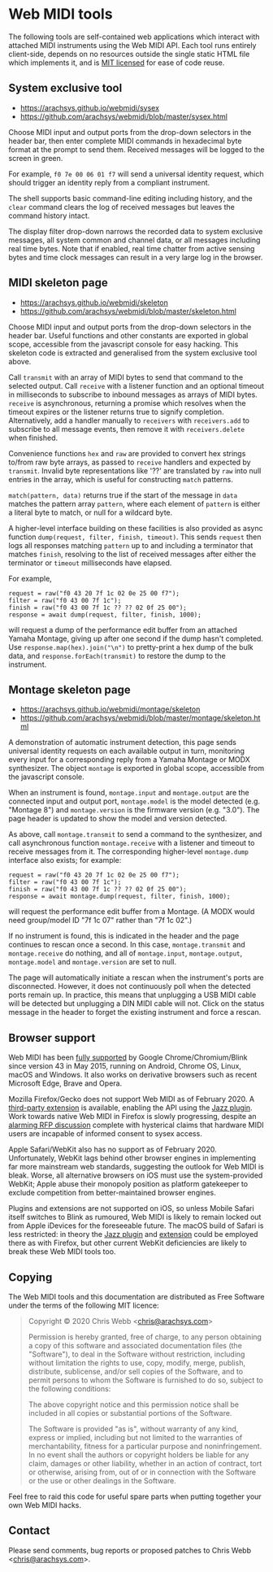 # Web MIDI tools

The following tools are self-contained web applications which interact with
attached MIDI instruments using the Web MIDI API. Each tool runs entirely
client-side, depends on no resources outside the single static HTML file
which implements it, and is [MIT licensed](#copying) for ease of code reuse.


## System exclusive tool

- <https://arachsys.github.io/webmidi/sysex>
- <https://github.com/arachsys/webmidi/blob/master/sysex.html>

Choose MIDI input and output ports from the drop-down selectors in the
header bar, then enter complete MIDI commands in hexadecimal byte format at
the prompt to send them. Received messages will be logged to the screen in
green.

For example, `f0 7e 00 06 01 f7` will send a universal identity request,
which should trigger an identity reply from a compliant instrument.

The shell supports basic command-line editing including history, and the
`clear` command clears the log of received messages but leaves the command
history intact.

The display filter drop-down narrows the recorded data to system exclusive
messages, all system common and channel data, or all messages including real
time bytes. Note that if enabled, real time chatter from active sensing
bytes and time clock messages can result in a very large log in the browser.


## MIDI skeleton page

- <https://arachsys.github.io/webmidi/skeleton>
- <https://github.com/arachsys/webmidi/blob/master/skeleton.html>

Choose MIDI input and output ports from the drop-down selectors in the
header bar. Useful functions and other constants are exported in global
scope, accessible from the javascript console for easy hacking. This
skeleton code is extracted and generalised from the system exclusive tool
above.

Call `transmit` with an array of MIDI bytes to send that command to the
selected output. Call `receive` with a listener function and an optional
timeout in milliseconds to subscribe to inbound messages as arrays of MIDI
bytes. `receive` is asynchronous, returning a promise which resolves when
the timeout expires or the listener returns true to signify completion.
Alternatively, add a handler manually to `receivers` with `receivers.add` to
subscribe to all message events, then remove it with `receivers.delete` when
finished.

Convenience functions `hex` and `raw` are provided to convert hex strings
to/from raw byte arrays, as passed to `receive` handlers and expected by
`transmit`. Invalid byte representations like '??' are translated by `raw`
into null entries in the array, which is useful for constructing `match`
patterns.

`match(pattern, data)` returns true if the start of the message in `data`
matches the pattern array `pattern`, where each element of `pattern` is
either a literal byte to match, or null for a wildcard byte.

A higher-level interface building on these facilities is also provided as
async function `dump(request, filter, finish, timeout)`. This sends
`request` then logs all responses matching `pattern` up to and including a
terminator that matches `finish`, resolving to the list of received messages
after either the terminator or `timeout` milliseconds have elapsed.

For example,

    request = raw("f0 43 20 7f 1c 02 0e 25 00 f7");
    filter = raw("f0 43 00 7f 1c");
    finish = raw("f0 43 00 7f 1c ?? ?? 02 0f 25 00");
    response = await dump(request, filter, finish, 1000);

will request a dump of the performance edit buffer from an attached Yamaha
Montage, giving up after one second if the dump hasn't completed. Use
`response.map(hex).join("\n")` to pretty-print a hex dump of the bulk data,
and `response.forEach(transmit)` to restore the dump to the instrument.


## Montage skeleton page

- <https://arachsys.github.io/webmidi/montage/skeleton>
- <https://github.com/arachsys/webmidi/blob/master/montage/skeleton.html>

A demonstration of automatic instrument detection, this page sends universal
identity requests on each available output in turn, monitoring every input
for a corresponding reply from a Yamaha Montage or MODX synthesizer. The
object `montage` is exported in global scope, accessible from the javascript
console.

When an instrument is found, `montage.input` and `montage.output` are the
connected input and output port, `montage.model` is the model detected (e.g.
"Montage 8") and `montage.version` is the firmware version (e.g. "3.0"). The
page header is updated to show the model and version detected.

As above, call `montage.transmit` to send a command to the synthesizer, and
call asynchronous function `montage.receive` with a listener and timeout to
receive messages from it. The corresponding higher-level `montage.dump`
interface also exists; for example:

    request = raw("f0 43 20 7f 1c 02 0e 25 00 f7");
    filter = raw("f0 43 00 7f 1c");
    finish = raw("f0 43 00 7f 1c ?? ?? 02 0f 25 00");
    response = await montage.dump(request, filter, finish, 1000);

will request the performance edit buffer from a Montage. (A MODX would need
group/model ID "7f 1c 07" rather than "7f 1c 02".)

If no instrument is found, this is indicated in the header and the page
continues to rescan once a second. In this case, `montage.transmit` and
`montage.receive` do nothing, and all of `montage.input`, `montage.output`,
`montage.model` and `montage.version` are set to null.

The page will automatically initiate a rescan when the instrument's ports
are disconnected. However, it does not continuously poll when the detected
ports remain up. In practice, this means that unplugging a USB MIDI cable
will be detected but unplugging a DIN MIDI cable will not. Click on the
status message in the header to forget the existing instrument and force a
rescan.


## Browser support

Web MIDI has been [fully supported][1] by Google Chrome/Chromium/Blink since
version 43 in May 2015, running on Android, Chrome OS, Linux, macOS and
Windows. It also works on derivative browsers such as recent Microsoft Edge,
Brave and Opera.

Mozilla Firefox/Gecko does not support Web MIDI as of February 2020. A
[third-party extension][2] is available, enabling the API using the [Jazz
plugin][3]. Work towards native Web MIDI in Firefox is slowly progressing,
despite an [alarming RFP discussion][4] complete with hysterical claims that
hardware MIDI users are incapable of informed consent to sysex access.

Apple Safari/WebKit also has no support as of February 2020. Unfortunately,
WebKit lags behind other browser engines in implementing far more mainstream
web standards, suggesting the outlook for Web MIDI is bleak. Worse, all
alternative browsers on iOS must use the system-provided WebKit; Apple abuse
their monopoly position as platform gatekeeper to exclude competition from
better-maintained browser engines.

Plugins and extensions are not supported on iOS, so unless Mobile Safari
itself switches to Blink as rumoured, Web MIDI is likely to remain locked
out from Apple iDevices for the foreseeable future. The macOS build of
Safari is less restricted: in theory the [Jazz plugin][3] and [extension][2]
could be employed there as with Firefox, but other current WebKit
deficiencies are likely to break these Web MIDI tools too.

[1]: https://www.chromestatus.com/feature/4923613069180928
[2]: https://jazz-soft.net/download/web-midi/
[3]: https://jazz-soft.net/download/Jazz-Plugin/
[4]: https://github.com/mozilla/standards-positions/issues/58


## Copying

The Web MIDI tools and this documentation are distributed as Free Software
under the terms of the following MIT licence:

> Copyright &copy; 2020 Chris Webb \<chris@arachsys.com>
>
> Permission is hereby granted, free of charge, to any person obtaining a
> copy of this software and associated documentation files (the "Software"),
> to deal in the Software without restriction, including without limitation
> the rights to use, copy, modify, merge, publish, distribute, sublicense,
> and/or sell copies of the Software, and to permit persons to whom the
> Software is furnished to do so, subject to the following conditions:
>
> The above copyright notice and this permission notice shall be included in
> all copies or substantial portions of the Software.
>
> The Software is provided "as is", without warranty of any kind, express or
> implied, including but not limited to the warranties of merchantability,
> fitness for a particular purpose and noninfringement. In no event shall
> the authors or copyright holders be liable for any claim,  damages or
> other liability, whether in an action of contract, tort or otherwise,
> arising from, out of or in connection with the Software or the use or
> other dealings in the Software.

Feel free to raid this code for useful spare parts when putting together
your own Web MIDI hacks.


## Contact

Please send comments, bug reports or proposed patches to Chris Webb
\<[chris@arachsys.com](mailto:chris@arachsys.com)>.
